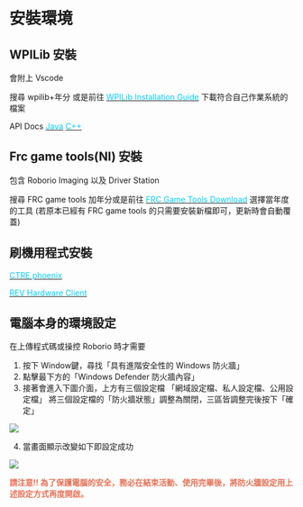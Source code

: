 <!-- title: [FRC8725] 軟體培訓教學 -->
<!-- description: 教你如何讓機器人動起來 -->
<!-- category: FRC -->
<!-- tags: FRC -->
<!-- published time: 2023/09/07 -->
<!-- cover: <?=customDirPath?>image/articleCover/frc8725_software_edu_cover.jpg -->


# 安裝環境
## WPILib 安裝
會附上 Vscode

搜尋 wpilib+年分 或是前往 [<font color="#00ccff">WPILib Installation Guide</font>](https://docs.wpilib.org/en/stable/docs/zero-to-robot/step-2/wpilib-setup.html) 下載符合自己作業系統的檔案

API Docs 
[<font color="#00ccff">Java</font>](https://github.wpilib.org/allwpilib/docs/release/java/index.html) 
[<font color="#00ccff">C++</font>](https://github.wpilib.org/allwpilib/docs/release/cpp/index.html)

## Frc game tools(NI) 安裝
包含 Roborio Imaging 以及 Driver Station

搜尋 FRC game tools 加年分或是前往 [<font color="#00ccff">FRC Game Tools Download</font>](https://www.ni.com/zh-tw/support/downloads/drivers/download.frc-game-tools.html#479842) 選擇當年度的工具
(若原本已經有 FRC game tools 的只需要安裝新檔即可，更新時會自動覆蓋)

## 刷機用程式安裝
[<font color="#00ccff">CTRE phoenix</font>](https://store.ctr-electronics.com/software/)

[<font color="#00ccff">REV Hardware Client</font>](https://docs.revrobotics.com/rev-hardware-client/)


## 電腦本身的環境設定
在上傳程式碼或操控 Roborio 時才需要

1. 按下 Window鍵，尋找「具有進階安全性的 Windows 防火牆」
2. 點擊最下方的「Windows Defender 防火牆內容」
3. 接著會進入下圖介面，上方有三個設定檔
「網域設定檔、私人設定檔、公用設定檔」 將三個設定檔的「防火牆狀態」調整為關閉，三區皆調整完後按下「確定」

![](image/articleImage/frc8725_software_edu_image1.png)

4. 當畫面顯示改變如下即設定成功

![](image/articleImage/frc8725_software_edu_image2.png)

**<font color="e67155">請注意!! 為了保護電腦的安全，務必在結束活動、使用完畢後，將防火牆設定用上述設定方式再度開啟。</font>**


